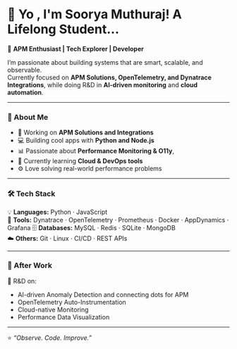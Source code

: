 # 👋 Yo , I'm Soorya Muthuraj! A Lifelong Student...

🚀 **APM Enthusiast | Tech Explorer | Developer**

I’m passionate about building systems that are smart, scalable, and observable.  
Currently focused on **APM Solutions, OpenTelemetry, and Dynatrace Integrations**, while doing R&D in **AI-driven monitoring** and **cloud automation**.

---

### 🧠 About Me
- 💼 Working on **APM Solutions and Integrations** 
- 💻 Building cool apps with **Python and Node.js**
- 📊 Passionate about **Performance Monitoring & O11y**, 
- 🌱 Currently learning **Cloud & DevOps tools**
- ⚙️ Love solving real-world performance problems 

---

### 🛠️ Tech Stack

💡 **Languages:** Python · JavaScript   
🧩 **Tools:** Dynatrace · OpenTelemetry · Prometheus · Docker · AppDynamics · Grafana 
🗄️ **Databases:** MySQL · Redis · SQLite · MongoDB  
☁️ **Others:** Git · Linux · CI/CD · REST APIs  

---

### 🔬 After Work
🚀 R&D on:
- AI-driven Anomaly Detection and connecting dots for APM  
- OpenTelemetry Auto-Instrumentation  
- Cloud-native Monitoring  
- Performance Data Visualization  
---

⭐️ _“Observe. Code. Improve.”_  
